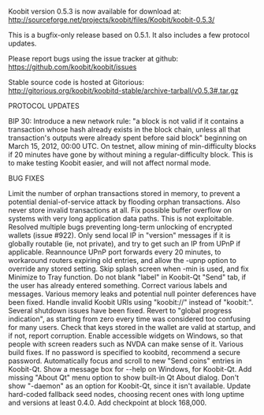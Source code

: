 Koobit version 0.5.3 is now available for download at:
http://sourceforge.net/projects/koobit/files/Koobit/koobit-0.5.3/

This is a bugfix-only release based on 0.5.1.
It also includes a few protocol updates.

Please report bugs using the issue tracker at github:
https://github.com/koobit/koobit/issues

Stable source code is hosted at Gitorious:
http://gitorious.org/koobit/koobitd-stable/archive-tarball/v0.5.3#.tar.gz

PROTOCOL UPDATES

BIP 30: Introduce a new network rule: "a block is not valid if it contains a transaction whose hash already exists in the block chain, unless all that transaction's outputs were already spent before said block" beginning on March 15, 2012, 00:00 UTC.
On testnet, allow mining of min-difficulty blocks if 20 minutes have gone by without mining a regular-difficulty block. This is to make testing Koobit easier, and will not affect normal mode.

BUG FIXES

Limit the number of orphan transactions stored in memory, to prevent a potential denial-of-service attack by flooding orphan transactions. Also never store invalid transactions at all.
Fix possible buffer overflow on systems with very long application data paths. This is not exploitable.
Resolved multiple bugs preventing long-term unlocking of encrypted wallets
(issue #922).
Only send local IP in "version" messages if it is globally routable (ie, not private), and try to get such an IP from UPnP if applicable.
Reannounce UPnP port forwards every 20 minutes, to workaround routers expiring old entries, and allow the -upnp option to override any stored setting.
Skip splash screen when -min is used, and fix Minimize to Tray function.
Do not blank "label" in Koobit-Qt "Send" tab, if the user has already entered something.
Correct various labels and messages.
Various memory leaks and potential null pointer deferences have been fixed.
Handle invalid Koobit URIs using "koobit://" instead of "koobit:".
Several shutdown issues have been fixed.
Revert to "global progress indication", as starting from zero every time was considered too confusing for many users.
Check that keys stored in the wallet are valid at startup, and if not, report corruption.
Enable accessible widgets on Windows, so that people with screen readers such as NVDA can make sense of it.
Various build fixes.
If no password is specified to koobitd, recommend a secure password.
Automatically focus and scroll to new "Send coins" entries in Koobit-Qt.
Show a message box for --help on Windows, for Koobit-Qt.
Add missing "About Qt" menu option to show built-in Qt About dialog.
Don't show "-daemon" as an option for Koobit-Qt, since it isn't available.
Update hard-coded fallback seed nodes, choosing recent ones with long uptime and versions at least 0.4.0.
Add checkpoint at block 168,000.
